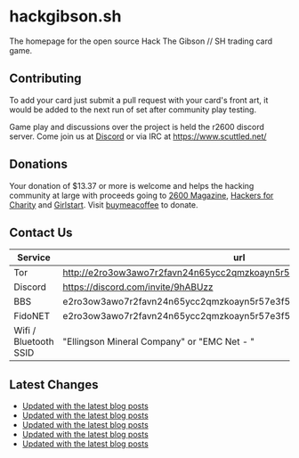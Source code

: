 # hackgibson.sh
The homepage for the open source Hack The Gibson // SH trading card game.


## Contributing

To add your card just submit a pull request with your card's front art, it would be added to the next run of set after community play testing.

Game play and discussions over the project is held the r2600 discord server. Come join us at [Discord](https://discord.com/invite/9hABUzz) or via IRC at https://www.scuttled.net/


## Donations

Your donation of $13.37 or more is welcome and helps the hacking community at large with proceeds going to [2600 Magazine](https://2600.com/), [Hackers for Charity](https://hackersforcharity.org) and [Girlstart](https://girlstart.org).  Visit [buymeacoffee](https://www.buymeacoffee.com/hackgibson.sh) to donate.


## Contact Us

Service | url
-|-
Tor | http://e2ro3ow3awo7r2favn24n65ycc2qmzkoayn5r57e3f56nvjwdcgg32ad.onion
Discord | https://discord.com/invite/9hABUzz
BBS | e2ro3ow3awo7r2favn24n65ycc2qmzkoayn5r57e3f56nvjwdcgg32ad.onion:23
FidoNET | e2ro3ow3awo7r2favn24n65ycc2qmzkoayn5r57e3f56nvjwdcgg32ad.onion:24554
Wifi / Bluetooth SSID | "Ellingson Mineral Company" or "EMC Net - <fidonet address>"

## Latest Changes
<!-- BLOG-POST-LIST:START -->
- [Updated with the latest blog posts](https://github.com/DFW2600/hackgibson.sh/commit/11eb90bc5daf5e7c47e0ebd54a8198257ddcf163)
- [Updated with the latest blog posts](https://github.com/DFW2600/hackgibson.sh/commit/9c7ea3574118dd06d670e91d392733e2e8ae7980)
- [Updated with the latest blog posts](https://github.com/DFW2600/hackgibson.sh/commit/366e75247c73022f043cb1bc7560e9c48e89f72b)
- [Updated with the latest blog posts](https://github.com/DFW2600/hackgibson.sh/commit/98d86982d006af40d1992256429213c442e05c3a)
- [Updated with the latest blog posts](https://github.com/DFW2600/hackgibson.sh/commit/b7280f792c2c90044a437ac4bbecdd48421625a5)
<!-- BLOG-POST-LIST:END -->

